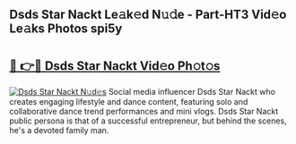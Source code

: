 ## Dsds Star Nackt Le𝚊k𝚎d N𝚞𝚍e - Part-HT3 Vid𝚎o Le𝚊ks Photos spi5y

# <h2><a href="http://fb6v2k.evod.top/?m=Dsds+Star+Nackt">🔗 👉🔴 Dsds Star Nackt Vid𝚎o Ph𝚘t𝚘s</a></h2>

[![Dsds Star Nackt N𝚞d𝚎s](https://i.imgur.com/8V9OHl7.gif)](http://fb6v2k.evod.top/?m=Dsds+Star+Nackt)
Social media influencer Dsds Star Nackt who creates engaging lifestyle and dance content, featuring solo and collaborative dance trend performances and mini vlogs. Dsds Star Nackt public persona is that of a successful entrepreneur, but behind the scenes, he's a devoted family man. 
